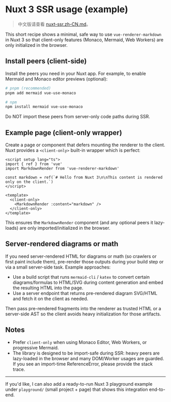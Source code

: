 # Nuxt 3 SSR usage (example)

> 中文版请查看 [nuxt-ssr.zh-CN.md](./nuxt-ssr.zh-CN.md)。

This short recipe shows a minimal, safe way to use `vue-renderer-markdown` in Nuxt 3 so that client-only features (Monaco, Mermaid, Web Workers) are only initialized in the browser.

## Install peers (client-side)

Install the peers you need in your Nuxt app. For example, to enable Mermaid and Monaco editor previews (optional):

```bash
# pnpm (recommended)
pnpm add mermaid vue-use-monaco

# npm
npm install mermaid vue-use-monaco
```

Do NOT import these peers from server-only code paths during SSR.

## Example page (client-only wrapper)

Create a page or component that defers mounting the renderer to the client. Nuxt provides a `<client-only>` built-in wrapper which is perfect:

```vue
<script setup lang="ts">
import { ref } from 'vue'
import MarkdownRender from 'vue-renderer-markdown'

const markdown = ref(`# Hello from Nuxt 3\n\nThis content is rendered only on the client.`)
</script>

<template>
  <client-only>
    <MarkdownRender :content="markdown" />
  </client-only>
</template>
```

This ensures the `MarkdownRender` component (and any optional peers it lazy-loads) are only imported/initialized in the browser.

## Server-rendered diagrams or math

If you need server-rendered HTML for diagrams or math (so crawlers or first paint include them), pre-render those outputs during your build step or via a small server-side task. Example approaches:

- Use a build script that runs `mermaid-cli` / `katex` to convert certain diagrams/formulas to HTML/SVG during content generation and embed the resulting HTML into the page.
- Use a server endpoint that returns pre-rendered diagram SVG/HTML and fetch it on the client as needed.

Then pass pre-rendered fragments into the renderer as trusted HTML or a server-side AST so the client avoids heavy initialization for those artifacts.

## Notes

- Prefer `client-only` when using Monaco Editor, Web Workers, or progressive Mermaid.
- The library is designed to be import-safe during SSR: heavy peers are lazy-loaded in the browser and many DOM/Worker usages are guarded. If you see an import-time ReferenceError, please provide the stack trace.

---

If you'd like, I can also add a ready-to-run Nuxt 3 playground example under `playground/` (small project + page) that shows this integration end-to-end.
